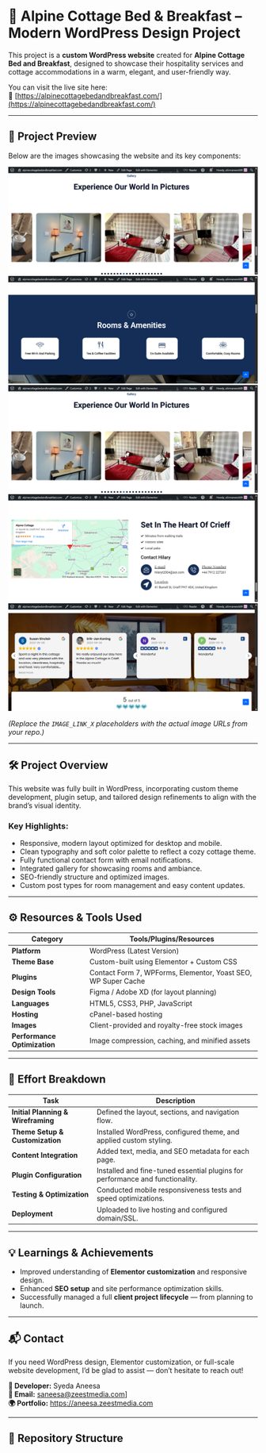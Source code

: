 # 🏡 Alpine Cottage Bed & Breakfast – Modern WordPress Design Project

This project is a **custom WordPress website** created for **Alpine Cottage Bed and Breakfast**, designed to showcase their hospitality services and cottage accommodations in a warm, elegant, and user-friendly way.  

You can visit the live site here:  
🔗 [https://alpinecottagebedandbreakfast.com/](https://alpinecottagebedandbreakfast.com/)

---

## 📸 Project Preview

Below are the images showcasing the website and its key components:

![Home Page](https://github.com/Syedaaneesa/Alpine-cottage/blob/main/alpinecottagebedandbreakfast-com-10-07-2025_08_11_PMs.png)
![About Section](https://github.com/Syedaaneesa/Alpine-cottage/blob/main/alpinecottagebedandbreakfast-com-10-07-2025_08_11_PM.png)
![Rooms Section](https://github.com/Syedaaneesa/Alpine-cottage/blob/main/alpinecottagebedandbreakfast-com-10-07-2025_08_11_PMs.png)
![Gallery Section](https://github.com/Syedaaneesa/Alpine-cottage/blob/main/alpinecottagebedandbreakfast-com-10-07-2025_08_12_PM%20(1).png)
![Contact Section](https://github.com/Syedaaneesa/Alpine-cottage/blob/main/alpinecottagebedandbreakfast-com-10-07-2025_08_12_PM%20(1)w.png)


*(Replace the `IMAGE_LINK_X` placeholders with the actual image URLs from your repo.)*

---

## 🛠️ Project Overview

This website was fully built in WordPress, incorporating custom theme development, plugin setup, and tailored design refinements to align with the brand’s visual identity.

### Key Highlights:
- Responsive, modern layout optimized for desktop and mobile.
- Clean typography and soft color palette to reflect a cozy cottage theme.
- Fully functional contact form with email notifications.
- Integrated gallery for showcasing rooms and ambiance.
- SEO-friendly structure and optimized images.
- Custom post types for room management and easy content updates.

---

## ⚙️ Resources & Tools Used

| Category | Tools/Plugins/Resources |
|-----------|--------------------------|
| **Platform** | WordPress (Latest Version) |
| **Theme Base** | Custom-built using Elementor + Custom CSS |
| **Plugins** | Contact Form 7, WPForms, Elementor, Yoast SEO, WP Super Cache |
| **Design Tools** | Figma / Adobe XD (for layout planning) |
| **Languages** | HTML5, CSS3, PHP, JavaScript |
| **Hosting** | cPanel-based hosting |
| **Images** | Client-provided and royalty-free stock images |
| **Performance Optimization** | Image compression, caching, and minified assets |

---

## 🧩 Effort Breakdown

| Task | Description |
|------|--------------|
| **Initial Planning & Wireframing** | Defined the layout, sections, and navigation flow. |
| **Theme Setup & Customization** | Installed WordPress, configured theme, and applied custom styling. |
| **Content Integration** | Added text, media, and SEO metadata for each page. |
| **Plugin Configuration** | Installed and fine-tuned essential plugins for performance and functionality. |
| **Testing & Optimization** | Conducted mobile responsiveness tests and speed optimizations. |
| **Deployment** | Uploaded to live hosting and configured domain/SSL. |

---

## 💡 Learnings & Achievements

- Improved understanding of **Elementor customization** and responsive design.
- Enhanced **SEO setup** and site performance optimization skills.
- Successfully managed a full **client project lifecycle** — from planning to launch.

---

## 📬 Contact
If you need WordPress design, Elementor customization, or full-scale website development, I’d be glad to assist — don’t hesitate to reach out!

**👤 Developer:** Syeda Aneesa  
**📧 Email:** saneesa@zeestmedia.com]  
**🌍 Portfolio:** https://aneesa.zeestmedia.com

---
## 📁 Repository Structure

